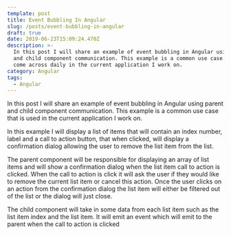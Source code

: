 ```yaml
---
template: post
title: Event Bubbling In Angular
slug: /posts/event-bubbling-in-angular
draft: true
date: 2019-06-23T15:09:24.470Z
description: >-
  In this post I will share an example of event bubbling in Angular using parent
  and child component communication. This example is a common use case that I
  come across daily in the current application I work on.
category: Angular
tags:
  - Angular
---
```

In this post I will share an example of event bubbling in Angular using parent and child component communication. This example is a common use case that is used in the current application I work on.  

In this example I will display a list of items that will contain an index number, label and a call to action button, that when clicked, will display a confirmation dialog allowing the user to remove the list item from the list. 

The parent component will be responsible for displaying an array of list items and will show a confirmation dialog when the list item call to action is clicked.  When the call to action is click it will ask the user if they would like to remove the current list item or cancel this action. Once the user clicks on an action from the confirmation dialog the list item will either be filtered out of the list or the dialog will just close. 

The child component will take in some data from each list item such as the list item index and the list item.  It will emit an event which will emit  to the parent when the call to action is clicked
